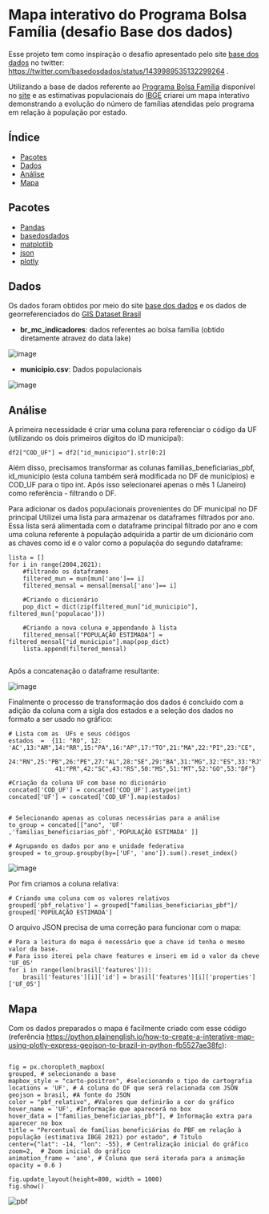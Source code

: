 # Mapa interativo do Programa Bolsa Família (desafio Base dos dados)

Esse projeto tem como inspiração o desafio apresentado pelo site [base dos dados](https://basedosdados.org/) no twitter: https://twitter.com/basedosdados/status/1439989535132299264 .

Utilizando a base de dados referente ao [Programa Bolsa Família](https://www.gov.br/cidadania/pt-br/acoes-e-programas/bolsa-familia) disponível no [site](https://basedosdados.org/dataset/8309d084-35ee-483c-bbad-f41e35ff94c9) e as estimativas populacionais do [IBGE](https://basedosdados.org/dataset/e178b35b-94fe-4021-b82b-cdb90a19a716) criarei um mapa interativo demonstrando a evolução do número de famílias atendidas pelo programa em relação à população por estado.

 

## Índice

- [Pacotes](#pacotes)
- [Dados](#dados)
- [Análise](#análise)
- [Mapa](#mapa)



## Pacotes


-   [Pandas](http://pandas.pydata.org/)
-   [basedosdados](https://basedosdados.github.io/mais/access_data_packages/)
-   [matplotlib](https://matplotlib.org/)
-   [json](https://docs.python.org/3/library/json.html)
-   [plotly](https://plotly.com/)



## Dados

Os dados foram obtidos por meio do site [base dos dados](https://basedosdados.org/) e os dados de georreferenciados do [GIS Dataset Brasil](https://fititnt.github.io/gis-dataset-brasil/)

-   **br_mc_indicadores**: dados referentes ao bolsa família (obtido diretamente atravez do data lake) 

![image](https://user-images.githubusercontent.com/48839817/135153131-3e88c8ba-02c8-4188-bf8f-ec92db8fa823.png)


-   **municipio.csv**: Dados populacionais 

![image](https://user-images.githubusercontent.com/48839817/135153252-66193869-a63b-41d7-9fe3-237e7276b4ff.png)


## Análise

A primeira necessidade é criar uma coluna para referenciar o código da UF (utilizando os dois primeiros dígitos do ID municipal):

```
df2["COD_UF"] = df2["id_municipio"].str[0:2]
```

Além disso, precisamos transformar as colunas familias_beneficiarias_pbf, id_municipio (esta coluna também será modificada no DF de municípios) e COD_UF para o tipo int. Após isso selecionarei apenas o mês 1 (Janeiro) como referência - filtrando o DF.

Para adicionar os dados populacionais provenientes do DF municipal no DF principal Utilizei uma lista para armazenar os dataframes filtrados por ano. Essa lista será alimentada com o dataframe principal filtrado por ano e com uma coluna referente à população adquirida a partir de um dicionário com as chaves como id e o valor como a populaçõa do segundo dataframe:

```
lista = []
for i in range(2004,2021):
    #filtrando os dataframes
    filtered_mun = mun[mun['ano']== i]
    filtered_mensal = mensal[mensal['ano']== i]
    
    #Criando o dicionário
    pop_dict = dict(zip(filtered_mun["id_municipio"], filtered_mun['populacao']))
    
    #Criando a nova coluna e appendando à lista
    filtered_mensal["POPULAÇÃO ESTIMADA"] = filtered_mensal["id_municipio"].map(pop_dict)
    lista.append(filtered_mensal)
    
 ```
Após a concatenação o dataframe resultante:

![image](https://user-images.githubusercontent.com/48839817/135158011-7b23da2c-7ad6-4246-b277-b3f56c71cf40.png)

Finalmente o processo de transformação dos dados é concluido com a adição da coluna com a sigla dos estados e a seleção dos dados no formato a ser usado no gráfico:

```
# Lista com as  UFs e seus códigos
estados  =  {11: "RO", 12: 'AC',13:"AM",14:"RR",15:"PA",16:"AP",17:"TO",21:"MA",22:"PI",23:"CE",
             24:"RN",25:"PB",26:"PE",27:"AL",28:"SE",29:"BA",31:"MG",32:"ES",33:"RJ",35:"SP",
             41:"PR",42:"SC",43:"RS",50:"MS",51:"MT",52:"GO",53:"DF"}
             
#Criação da coluna UF com base no dicionário
concated['COD_UF'] = concated['COD_UF'].astype(int)
concated['UF'] = concated['COD_UF'].map(estados)


# Selecionando apenas as colunas necessárias para a análise
to_group = concated[["ano", 'UF' ,'familias_beneficiarias_pbf','POPULAÇÃO ESTIMADA' ]]

# Agrupando os dados por ano e unidade federativa
grouped = to_group.groupby(by=['UF', 'ano']).sum().reset_index()

```

![image](https://user-images.githubusercontent.com/48839817/135158554-a401a06b-3711-4ce6-a4ea-74d49b860814.png)

Por fim criamos a coluna relativa:

```
# Criando uma coluna com os valores relativos 
grouped['pbf_relativo'] = grouped["familias_beneficiarias_pbf"]/ grouped['POPULAÇÃO ESTIMADA']
```

O arquivo JSON precisa de uma correção para funcionar com o mapa:

```
# Para a leitura do mapa é necessário que a chave id tenha o mesmo valor da base.
# Para isso iterei pela chave features e inseri em id o valor da cheve 'UF_05'
for i in range(len(brasil['features'])):
    brasil['features'][i]['id'] = brasil['features'][i]['properties']['UF_05']
```

## Mapa

Com os dados preparados o mapa é facilmente criado com esse código (referência  https://python.plainenglish.io/how-to-create-a-interative-map-using-plotly-express-geojson-to-brazil-in-python-fb5527ae38fc):

```

fig = px.choropleth_mapbox(
grouped, # selecionando a base
mapbox_style = "carto-positron", #selecionando o tipo de cartografia
locations = 'UF', # A coluna do DF que será relacionada com JSON
geojson = brasil, #A fonte do JSON
color = "pbf_relativo", #Valores que definirão a cor do gráfico
hover_name = 'UF', #Informação que aparecerá no box
hover_data = ["familias_beneficiarias_pbf"], # Informação extra para aparecer no box
title = "Percentual de famílias beneficiárias do PBF em relação à população (estimativa IBGE 2021) por estado", # Titulo
center={"lat": -14, "lon": -55}, # Centralização inicial do gráfico
zoom=2,  # Zoom inicial do gráfico
animation_frame = 'ano', # Coluna que será iterada para a animação
opacity = 0.6 )

fig.update_layout(height=800, width = 1000)
fig.show()
```

![pbf](https://user-images.githubusercontent.com/48839817/135160409-54314917-4708-4798-90f2-e00a067d3ae2.gif)


